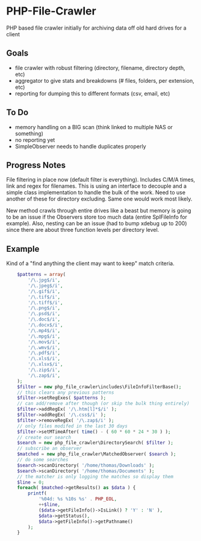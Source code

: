 PHP-File-Crawler
================

PHP based file crawler initially for archiving data off old hard drives for a client


Goals
-----

- file crawler with robust filtering (directory, filename, directory depth, etc)
- aggregator to give stats and breakdowns (# files, folders, per extension, etc)
- reporting for dumping this to different formats (csv, email, etc)

To Do
-----

- memory handling on a BIG scan (think linked to multiple NAS or something)
- no reporting yet
- SimpleObserver needs to handle duplicates properly

Progress Notes
--------------

<p>
File filtering in place now (default filter is everything). Includes C/M/A
times, link and regex for filenames. This is using an interface to decouple
and a simple class implementation to handle the bulk of the work. Need to use
another of these for directory excluding. Same one would work most likely.
</p>
<p>
New method crawls through entire drives like a beast but memory is going to be
an issue if the Observers store too much data (entire SplFileInfo for example).
Also, nesting can be an issue (had to bump xdebug up to 200) since there are
about three function levels per directory level.
</p>


Example
-------

Kind of a "find anything the client may want to keep" match criteria.
```php
	$patterns = array(
		'/\.jpg$/i',
		'/\.jpeg$/i',
		'/\.gif$/i',
		'/\.tif$/i',
		'/\.tiff$/i',
		'/\.png$/i',
		'/\.psd$/i',
		'/\.doc$/i',
		'/\.docx$/i',
		'/\.mp4$/i',
		'/\.mpg$/i',
		'/\.mov$/i',
		'/\.wmv$/i',
		'/\.pdf$/i',
		'/\.xls$/i',
		'/\.xlsx$/i',
		'/\.zip$/i',
		'/\.zap$/i',
	);
	$filter = new php_file_crawler\includes\FileInfoFilterBase();
	// this clears any previous patterns
	$filter->setRegExes( $patterns );
	// can add/remove after though (or skip the bulk thing entirely)
	$filter->addRegEx( '/\.htm[l]*$/i' );
	$filter->addRegEx( '/\.css$/i' );
	$filter->removeRegEx( '/\.zap$/i' );
	// only files modifed in the last 30 days
	$filter->setMTimeAfter( time() - ( 60 * 60 * 24 * 30 ) );
	// create our search
	$search = new php_file_crawler\DirectorySearch( $filter );
	// subscribe an observer
	$matched = new php_file_crawler\MatchedObserver( $search );
	// do some searches
	$search->scanDirectory( '/home/thomas/Downloads' );
	$search->scanDirectory( '/home/thomas/Documents' );
	// the matcher is only logging the matches so display them
	$line = 0;
	foreach( $matched->getResults() as $data ) {
		printf(
			'%04d: %s %10s %s' . PHP_EOL,
			++$line,
			($data->getFileInfo()->IsLink() ? 'Y' : 'N' ),
			$data->getStatus(),
			$data->getFileInfo()->getPathname()
		);
	}

```
